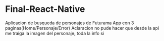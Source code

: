 # Final-React-Native
Aplicacion de busqueda de personajes de Futurama
App con 3 paginas(Home/Personaje/Error)
Aclaracion no pude hacer que desde la api me traiga la imagen del personaje, toda la info si
